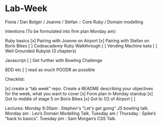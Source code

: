 # Lab-Week


Fiona / Dan Bolger / Joanne / Stefan                          :: Core Ruby / Domain modelling

Intentions (To be formulated into firm plan Monday am):

Ruby basics
  [x] Pairing with Joanne on Airport 
  [x] Pairing with Stefan on Boris Bikes
  [ ] Codeacademy Ruby Walkthrough
  [ ] Vending Machine kata
  [ ] Well Grounded Rubyist (3 chapters)

Javascript
  [ ] Get further with Bowling Challenge

BDD etc
  [ ] read as much POODR as possible

Checklist:

[x] create a “lab week” repo. Create a README describing your objectives for the week, what you want to cover
[x] Form plan in Monday standup
[x] Got to middle of stage 5 on Boris Bikes
[x] Got to 1/2 of Airport
[ ]

Lectures:
Monday 9:30am                   : Stephen's "Let's get going" JS bowling talk.
Monday am                       : Leo’s Domain Modelling Talk.
Tuesday am / Thursday           : Spike’s “back to basics”.
Tuesday pm                      : Sam Morgan’s CSS Talk.
